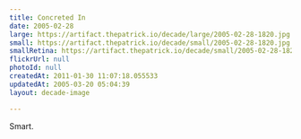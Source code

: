```yaml
---
title: Concreted In
date: 2005-02-28
large: https://artifact.thepatrick.io/decade/large/2005-02-28-1820.jpg
small: https://artifact.thepatrick.io/decade/small/2005-02-28-1820.jpg
smallRetina: https://artifact.thepatrick.io/decade/small/2005-02-28-1820@2x.jpg
flickrUrl: null
photoId: null
createdAt: 2011-01-30 11:07:18.055533
updatedAt: 2005-03-20 05:04:39
layout: decade-image

---
```

Smart.
